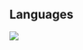 ## Languages
![](https://github-readme-stats.vercel.app/api/top-langs?username=cyberLaVoy&theme=github_dark&langs_count=21&layout=compact&hide_title=true&hide=HTML,Makefile,Jupyter%20Notebook,Standard%20ML)